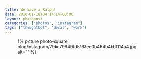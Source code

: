 ```yaml
---
title: We have a Ralph!
date: 2016-01-18T04:14:14+00:00
layout: photopost
categories: ["photos", "instagram"]
tags: ["thoughtbot", "decal", "work"]
---
```


<figure class="photo photo--square">
  {% picture photo-square blog/instagram/79bc79949fd5168ee0b464b4bb1114a4.jpg alt="" %}
</figure>


